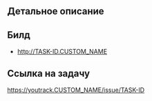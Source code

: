 ## Детальное описание

<!--- Расскажите о деталях реализации подробно, желательно использовать списки -->
<!--- Если работа находится в активной фазе можно использовать чекбоксы, чтобы отобразить текущий статус и планы на будущее
- [x] Отмечено
- [ ] Не отмечено
-->

## Билд

- http://TASK-ID.CUSTOM_NAME

## Ссылка на задачу

https://youtrack.CUSTOM_NAME/issue/TASK-ID
